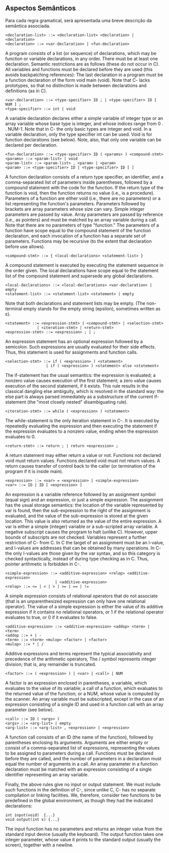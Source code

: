 ## Aspectos Semânticos

Para cada regra gramatical, será apresentada uma breve descrição da semântica associada.

```<program> ::= <declaration-list>
<declaration-list> ::= <declaration-list> <declaration> | <declaration>
<declaration> ::= <var-declaration> | <fun-declaration>
```  

A program consists of a list (or sequence) of declarations, which may be function or variable declarations, in any order. There must be at least one declaration. Semantic restrictions are as follows (these do not occur in C). All variables and functions must be declared before they are used (this avoids backpatching references): The last declaration in a program must be a function declaration of the form void main (void). Note that C- lacks prototypes, so that no distinction is made between declarations and definitions (as in C).


``` 
<var-declaration> ::= <type-specifier> ID ; | <type-specifier> ID [ NUM ] ;
<type-specifier> ::= int | void
```
  
  
A variable declaration declares either a simple variable of integer type or an array variable whose base type is integer, and whose indices range from 0  . . NUM-1. Note that in C- the only basic types are integer and void. In a variable declaration, only the type specifier int can be used. Void is for function declarations (see below). Note, also, that only one variable can be declared per declaration.

``` 
<fun-declaration> ::= <type-specifier> ID ( <params> ) <compound-stmt>
<params> ::= <param-list> | void
<param-list> ::= <param-list> , <param> | <param>
<param> ::= <type-specifier> ID | <type-specifier> ID [ ] 
```
  
A function declaration consists of a return type specifier, an identifier, and a comma-separated list of parameters inside parentheses, followed by a compound statement with the code for the function. If the return type of the function is void, then the function returns no value (i.e., is a procedure). Parameters of a function are either void (i.e., there are no parameters) or a list representing the function's parameters. Parameters followed by brackets are array parameters whose size can vary. Simple integer parameters are passed by value. Array parameters are passed by reference (i.e., as pointers) and must be matched by an array variable during a call. Note that there are no parameters of type "function." The parameters of a function have scope equal to the compound statement of the function declaration, and each invocation of a function has a separate set of parameters. Functions may be recursive (to the extent that declaration before use allows).

```
<compound-stmt> ::= { <local-declarations> <statement-list> }
``` 
A compound statement is executed by executing the statement sequence in the order given. The local declarations have scope equal to the statement list of the compound statement and supersede any global declarations. 

```
<local-declarations> ::= <local-declarations> <var-declaration> | empty
<statement-list> ::= <statement-list> <statement> | empty
```
Note that both declarations and statement lists may be empty. (The non-terminal empty stands for the empty string (epsilon), sometimes written as ε).

```
<statement> ::= <expression-stmt> | <compound-stmt> | <selection-stmt> 
              | <iteration-stmt> | <return-stmt>
<expression-stmt> ::= <expression> ; | ;
``` 
An expression statement has an optional expression followed by a semicolon. Such expressions are usually evaluated for their side effects. Thus, this statement is used for assignments and function calls.

```
<selection-stmt> ::= if ( <expression> ) <statement> 
                  | if ( <expression> ) <statement> else <statement>
```

The if-statement has the usual semantics: the expression is evaluated; a nonzero value causes execution of the first statement; a zero value causes execution of the second statement, if it exists. This rule results in the classical dangling else ambiguity, which is resolved in the standard way: the else part is always parsed immediately as a substructure of the current if-statement (the "most closely nested" disambiguating rule).

```
<iteration-stmt> ::= while ( <expression> ) <statement>
```

The while-statement is the only iteration statement in C-. It is executed by repeatedly evaluating the expression and then executing the statement if the expression evaluates to a nonzero value, ending when the expression evaluates to 0.

```
<return-stmt> ::= return ; | return <expression> ;
```
A return statement may either return a value or not. Functions not declared void must return values. Functions declared void must not return values. A return causes transfer of control back to the caller (or termination of the program if it is inside main).

```
<expression> ::= <var> = <expression> | <simple-expression>
<var> ::= ID | ID [ <expression> ]
```

An expression is a variable reference followed by an assignment symbol (equal sign) and an expression, or just a simple expression. The assignment has the usual storage semantics: the location of the variable represented by var is found, then the sub-expression to the right of the assignment is evaluated, and the value of the sub-expression is stored at the given location. This value is also returned as the value of the entire expression. A var is either a simple (integer) variable or a sub-scripted array variable. A negative subscript causes the program to halt (unlike C).  However, upper bounds of subscripts are not checked.
Variables represent a further restriction of C- from C. In C the target of an assignment must be an l-value, and l-values are addresses that can be obtained by many operations. In C- the only I-values are those given by the var syntax, and so this category is checked syntactically, instead of during type checking as in C. Thus, pointer arithmetic is forbidden in C-. 

```
<simple-expression> ::= <additive-expression> <relop> <additive-expression> 
                      | <additive-expression>
<relop> ::= <= | < | > | >= | == | !=
```

A simple expression consists of relational operators that do not associate (that is an unparenthesized expression can only have one relational operator). The value of a simple expression is either the value of its additive expression if it contains no relational operators, or 1 if the relational operator evaluates to true, or 0 if it evaluates to false.

```
<additive-expression> ::= <additive-expression> <addop> <term> | <term>
<addop ::= + | -
<term> ::= <term> <mulop> <factor> | <factor>
<mulop> ::= * | /
```

Additive expressions and terms represent the typical associativity and precedence of the arithmetic operators, The / symbol represents integer division; that is, any remainder is truncated.

```
<factor> ::= ( <expression> ) | <var> | <call> | NUM
```

A factor is an expression enclosed in parentheses, a variable, which evaluates to the value of its variable; a call of a function, which evaluates to the returned value of the function; or a NUM, whose value is computed by the scanner. An array variable must be subscripted, except in the case of an expression consisting of a single ID and used in a function call with an array parameter (see below).

```
<call> ::= ID ( <args> )
<args> ::= <arg-list> | empty
<arg-list> ::= <arg-list> , <expression> | <expression>
```

A function call consists of an ID (the name of the function), followed by parentheses enclosing its arguments. Arguments are either empty or consist of a comma-separated list of expressions, representing the values to be assigned to parameters during a call. Functions must be declared before they are called, and the number of parameters in a declaration must equal the number of arguments in a call. An array parameter in a function declaration must be matched with an expression consisting of a single identifier representing an array variable.

Finally, the above rules give no input or output statement. We must include such functions in the definition of C-, since unlike C, C- has no separate compilation or linking facilities. We, therefore, consider two functions to be predefined in the global environment, as though they had the indicated declarations:

```
int input(void)  {...}
void output(int x) {...}
```

The input function has no parameters and returns an integer value from the standard input device (usually the keyboard). The output function takes one integer parameter, whose value it prints to the standard output (usually the screen), together with a newline.
